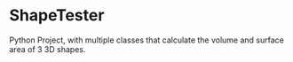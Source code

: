 # ShapeTester
Python Project, with multiple classes that calculate the volume and surface area of 3 3D shapes.
